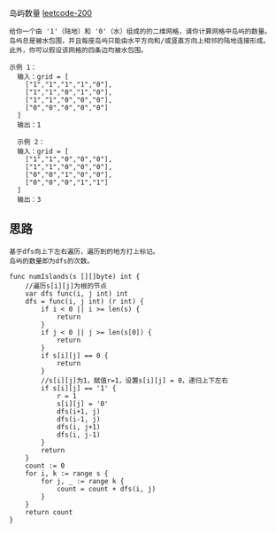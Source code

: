 岛屿数量
<a href="https://leetcode-cn.com/problems/number-of-islands/" target="_blank"> leetcode-200 </a>

    给你一个由 '1'（陆地）和 '0'（水）组成的的二维网格，请你计算网格中岛屿的数量。
    岛屿总是被水包围，并且每座岛屿只能由水平方向和/或竖直方向上相邻的陆地连接形成。
    此外，你可以假设该网格的四条边均被水包围。
    
    示例 1：
      输入：grid = [
        ["1","1","1","1","0"],
        ["1","1","0","1","0"],
        ["1","1","0","0","0"],
        ["0","0","0","0","0"]
      ]
      输出：1
      
      示例 2：
      输入：grid = [
        ["1","1","0","0","0"],
        ["1","1","0","0","0"],
        ["0","0","1","0","0"],
        ["0","0","0","1","1"]
      ]
      输出：3
    
## 思路
    基于dfs向上下左右遍历，遍历到的地方打上标记。
    岛屿的数量即为dfs的次数。
```
func numIslands(s [][]byte) int {
	//遍历s[i][j]为根的节点
 	var dfs func(i, j int) int
 	dfs = func(i, j int) (r int) {
 	 	if i < 0 || i >= len(s) {
 	 	 	return
 	 	}
 	 	if j < 0 || j >= len(s[0]) {
 	 	 	return
 	 	}
 	 	if s[i][j] == 0 {
 	 	 	return
 	 	}
 	 	//s[i][j]为1，赋值r=1，设置s[i][j] = 0，递归上下左右
 	 	if s[i][j] == '1' {
 	 	 	r = 1
 	 	 	s[i][j] = '0'
 	 	 	dfs(i+1, j)
 	 	 	dfs(i-1, j)
 	 	 	dfs(i, j+1)
 	 	 	dfs(i, j-1)
 	 	}
 	 	return
 	}
 	count := 0
 	for i, k := range s {
 	 	for j, _ := range k {
 	 	 	count = count + dfs(i, j)
 	 	}
 	}
 	return count
}
```